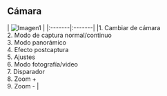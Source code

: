 ## Cámara

| ![Imagen1](http://static.energysistem.com/images/manuals/39935/5375ce75eca68.jpg) |
|:-------|:-------|
|1. Cambiar de cámara<br/>2. Modo de captura normal/continuo<br/>3. Modo panorámico<br/>4. Efecto postcaptura<br/>5. Ajustes<br/>6. Modo fotografía/video<br/>7. Disparador<br/>8. Zoom +<br/>9. Zoom - |

